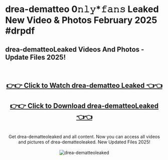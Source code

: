 # drea-dematteo 0𝚗𝚕𝚢*𝚏𝚊𝚗𝚜 Leaked New Video & Photos February 2025 #drpdf

<h2>drea-dematteoLeaked Videos And Photos - Update Files 2025!</h2>
<br>
<div align="center">
<h2><a href="https://mediaupload.pro?title=drea-dematteo&ref=11F" rel="nofollow">👉👉 Click to Watch drea-dematteo Leaked 👈👈</a></h2>
<h2><a href="https://mediaupload.pro?title=drea-dematteo&ref=11F" rel="nofollow">👉👉 Click to Download drea-dematteoLeaked 👈👈</a></h2>
<br>
Get drea-dematteoleaked and all content. Now you can access all videos and pictures of drea-dematteoleaked. New Updated Files 2025!
<br>
<br>
<a href="https://mediaupload.pro?title=drea-dematteo&ref=11F" rel="nofollow" data-target="animated-image.originalLink"><img src="https://i.ibb.co/Gkj2r4b/banner.png" alt="drea-dematteoleaked" style="max-width: 100%; display: inline-block;" data-target="animated-image.originalImage"></a>
</div>
<br>

